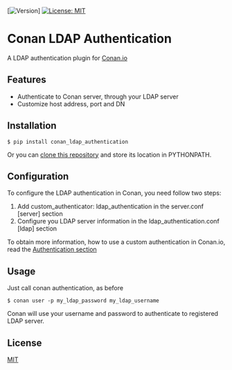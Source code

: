 [![Version](https://img.shields.io/badge/version-0.1.0-orange.svg)] [![License: MIT](https://img.shields.io/badge/License-MIT-yellow.svg)](https://opensource.org/licenses/MIT)
# Conan LDAP Authentication

A LDAP authentication plugin for [Conan.io](https://conan.io)

## Features
* Authenticate to Conan server, through your LDAP server
* Customize host address, port and DN

## Installation

    $ pip install conan_ldap_authentication
    
Or you can [clone this repository](http://github.com/uilianries/conan-ldap-authentication) and store its location in PYTHONPATH.

## Configuration

To configure the LDAP authentication in Conan, you need follow two steps:

1) Add custom_authenticator: ldap_authentication in the server.conf [server] section
2) Configure you LDAP server information in the ldap_authentication.conf [ldap] section 

To obtain more information, how to use a custom authentication in Conan.io, read the [Authentication section](https://conanio.readthedocs.io/en/latest/server.html?highlight=authentication)
  
## Usage

Just call conan authentication, as before

    $ conan user -p my_ldap_password my_ldap_username
    
Conan will use your username and password to authenticate to registered LDAP server.

## License
[MIT](LICENSE.md)


